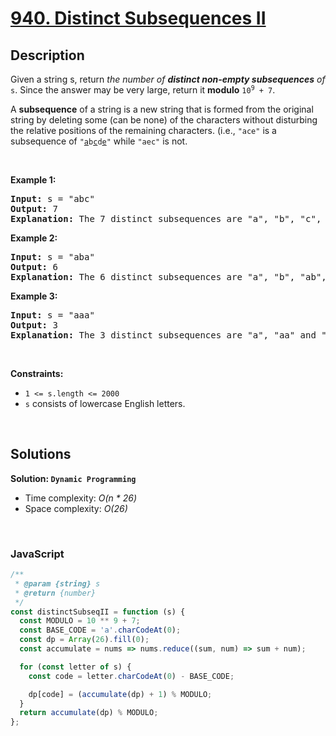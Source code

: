 # [940. Distinct Subsequences II](https://leetcode.com/problems/distinct-subsequences-ii)

## Description

<div class="elfjS" data-track-load="description_content"><p>Given a string s, return <em>the number of <strong>distinct non-empty subsequences</strong> of</em> <code>s</code>. Since the answer may be very large, return it <strong>modulo</strong> <code>10<sup>9</sup> + 7</code>.</p>
A <strong>subsequence</strong> of a string is a new string that is formed from the original string by deleting some (can be none) of the characters without disturbing the relative positions of the remaining characters. (i.e., <code>"ace"</code> is a subsequence of <code>"<u>a</u>b<u>c</u>d<u>e</u>"</code> while <code>"aec"</code> is not.
<p>&nbsp;</p>
<p><strong class="example">Example 1:</strong></p>

<pre><strong>Input:</strong> s = "abc"
<strong>Output:</strong> 7
<strong>Explanation:</strong> The 7 distinct subsequences are "a", "b", "c", "ab", "ac", "bc", and "abc".
</pre>

<p><strong class="example">Example 2:</strong></p>

<pre><strong>Input:</strong> s = "aba"
<strong>Output:</strong> 6
<strong>Explanation:</strong> The 6 distinct subsequences are "a", "b", "ab", "aa", "ba", and "aba".
</pre>

<p><strong class="example">Example 3:</strong></p>

<pre><strong>Input:</strong> s = "aaa"
<strong>Output:</strong> 3
<strong>Explanation:</strong> The 3 distinct subsequences are "a", "aa" and "aaa".
</pre>

<p>&nbsp;</p>
<p><strong>Constraints:</strong></p>

<ul>
	<li><code>1 &lt;= s.length &lt;= 2000</code></li>
	<li><code>s</code> consists of lowercase English letters.</li>
</ul>
</div>

<p>&nbsp;</p>

## Solutions

**Solution: `Dynamic Programming`**

- Time complexity: <em>O(n \* 26)</em>
- Space complexity: <em>O(26)</em>

<p>&nbsp;</p>

### **JavaScript**

```js
/**
 * @param {string} s
 * @return {number}
 */
const distinctSubseqII = function (s) {
  const MODULO = 10 ** 9 + 7;
  const BASE_CODE = 'a'.charCodeAt(0);
  const dp = Array(26).fill(0);
  const accumulate = nums => nums.reduce((sum, num) => sum + num);

  for (const letter of s) {
    const code = letter.charCodeAt(0) - BASE_CODE;

    dp[code] = (accumulate(dp) + 1) % MODULO;
  }
  return accumulate(dp) % MODULO;
};
```
